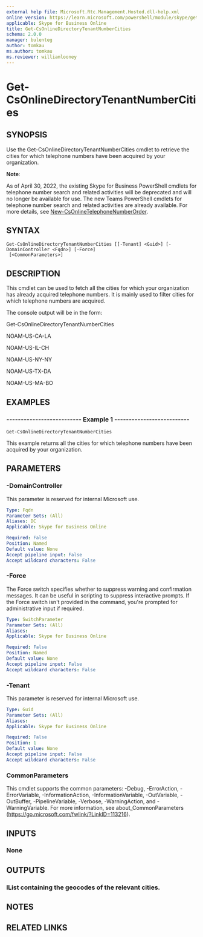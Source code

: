 ```yaml
---
external help file: Microsoft.Rtc.Management.Hosted.dll-help.xml 
online version: https://learn.microsoft.com/powershell/module/skype/get-csonlinedirectorytenantnumbercities
applicable: Skype for Business Online
title: Get-CsOnlineDirectoryTenantNumberCities
schema: 2.0.0
manager: bulenteg
author: tomkau
ms.author: tomkau
ms.reviewer: williamlooney
---
```


# Get-CsOnlineDirectoryTenantNumberCities

## SYNOPSIS
Use the Get-CsOnlineDirectoryTenantNumberCities cmdlet to retrieve the cities for which telephone numbers have been acquired by your organization.

**Note**:

As of April 30, 2022, the existing Skype for Business PowerShell cmdlets for telephone number search and related activities will be deprecated and will no longer be available for use. The new Teams PowerShell cmdlets for telephone number search and related activities are already available. For more details, see [New-CsOnlineTelephoneNumberOrder](https://learn.microsoft.com/powershell/module/teams/new-csonlinetelephonenumberorder?view=teams-ps).

## SYNTAX

```
Get-CsOnlineDirectoryTenantNumberCities [[-Tenant] <Guid>] [-DomainController <Fqdn>] [-Force]
 [<CommonParameters>]
```

## DESCRIPTION
This cmdlet can be used to fetch all the cities for which your organization has already acquired telephone numbers.
It is mainly used to filter cities for which telephone numbers are acquired.

The console output will be in the form:

Get-CsOnlineDirectoryTenantNumberCities

NOAM-US-CA-LA

NOAM-US-IL-CH

NOAM-US-NY-NY

NOAM-US-TX-DA

NOAM-US-MA-BO

## EXAMPLES

### -------------------------- Example 1 --------------------------
```
Get-CsOnlineDirectoryTenantNumberCities
```

This example returns all the cities for which telephone numbers have been acquired by your organization.


## PARAMETERS

### -DomainController
This parameter is reserved for internal Microsoft use.

```yaml
Type: Fqdn
Parameter Sets: (All)
Aliases: DC
Applicable: Skype for Business Online

Required: False
Position: Named
Default value: None
Accept pipeline input: False
Accept wildcard characters: False
```

### -Force
The Force switch specifies whether to suppress warning and confirmation messages.
It can be useful in scripting to suppress interactive prompts.
If the Force switch isn't provided in the command, you're prompted for administrative input if required.

```yaml
Type: SwitchParameter
Parameter Sets: (All)
Aliases: 
Applicable: Skype for Business Online

Required: False
Position: Named
Default value: None
Accept pipeline input: False
Accept wildcard characters: False
```

### -Tenant
This parameter is reserved for internal Microsoft use.

```yaml
Type: Guid
Parameter Sets: (All)
Aliases: 
Applicable: Skype for Business Online

Required: False
Position: 1
Default value: None
Accept pipeline input: False
Accept wildcard characters: False
```

### CommonParameters
This cmdlet supports the common parameters: -Debug, -ErrorAction, -ErrorVariable, -InformationAction, -InformationVariable, -OutVariable, -OutBuffer, -PipelineVariable, -Verbose, -WarningAction, and -WarningVariable. For more information, see about_CommonParameters (https://go.microsoft.com/fwlink/?LinkID=113216).


## INPUTS

### None


## OUTPUTS

### IList<string> containing the geocodes of the relevant cities.


## NOTES


## RELATED LINKS
